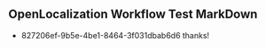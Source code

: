 ## OpenLocalization Workflow Test MarkDown
* 827206ef-9b5e-4be1-8464-3f031dbab6d6 thanks!

<!--HONumber=Jul16_HO2-->


